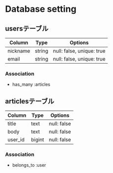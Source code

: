 # Database setting
## usersテーブル
|Column|Type|Options|
|------|----|-------|
|nickname|string|null: false, unique: true|
|email|string|null: false, unique: true|

### Association
- has_many :articles

## articlesテーブル
|Column|Type|Options|
|------|----|-------|
|title|text|null: false|
|body|text|null: false|
|user_id|bigint|null: false|

### Association
- belongs_to :user
